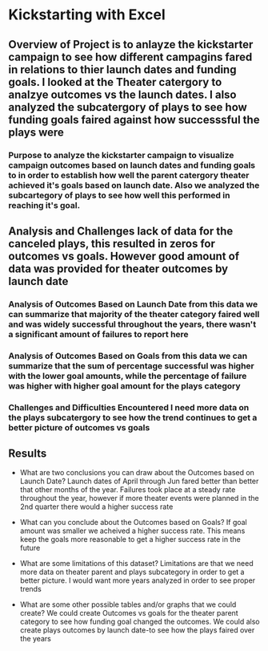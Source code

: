 # Kickstarting with Excel

## Overview of Project is to anlayze the kickstarter campaign to see how different campagins fared in relations to thier launch dates and funding goals. I looked at the Theater catergory to analzye outcomes vs the launch dates. I also analyzed the subcatergory of plays to see how funding goals faired against how successsful the plays were

### Purpose to analyze the kickstarter campaign to visualize campaign outcomes based on launch dates and funding goals to in order to establish how well the parent catergory theater achieved it's goals based on launch date. Also we analyzed the subcartegory of plays to see how well this performed in reaching it's goal. 

## Analysis and Challenges lack of data for the canceled plays, this resulted in zeros for outcomes vs goals. However good amount of data was provided for theater outcomes by launch date

### Analysis of Outcomes Based on Launch Date from this data we can summarize that majority of the theater category faired well and was widely successful throughout the years, there wasn't a significant amount of failures to report here

### Analysis of Outcomes Based on Goals from this data we can summarize that the sum of percentage successful was higher with the lower goal amounts, while the percentage of failure was higher with higher goal amount for the plays category

### Challenges and Difficulties Encountered I need more data on the plays subcatergory to see how the trend continues to get a better picture of outcomes vs goals

## Results

- What are two conclusions you can draw about the Outcomes based on Launch Date? Launch dates of April through Jun fared better than better that other months of the year. Failures took  place at a steady rate throughout the year, however if more theater events were planned in the 2nd quarter there would a higher success rate

- What can you conclude about the Outcomes based on Goals? If goal amount was smaller we acheived a higher success rate. This means keep the goals more reasonable to get a higher success rate in the future

- What are some limitations of this dataset? Limitations are that we need more data on theater parent and plays subcategory in order to get a better picture. I would want more years analyzed in order to see proper trends

- What are some other possible tables and/or graphs that we could create? We could create Outcomes vs goals for the theater parent category to see how funding goal changed the outcomes. We could also create plays outcomes by launch date-to see how the plays faired over the years
